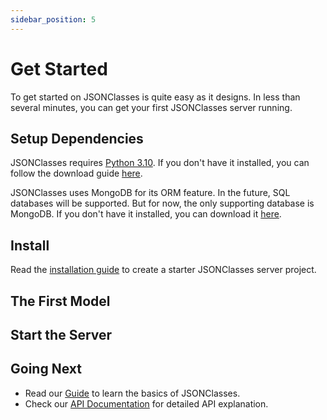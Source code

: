 ```yaml
---
sidebar_position: 5
---
```

# Get Started

To get started on JSONClasses is quite easy as it designs. In less than several
minutes, you can get your first JSONClasses server running.

## Setup Dependencies

JSONClasses requires [Python 3.10](https://www.python.org). If you don't have
it installed, you can follow the download guide
[here](https://www.python.org/downloads/).

JSONClasses uses MongoDB for its ORM feature. In the future, SQL databases will
be supported. But for now, the only supporting database is MongoDB. If you don't
have it installed, you can download it [here](https://docs.mongodb.com/manual/administration/install-community/).

## Install

Read the [installation guide](./installation) to create a starter JSONClasses server project.

## The First Model

## Start the Server

## Going Next

- Read our [Guide](../guide/data-type-definition) to learn the basics of JSONClasses.
- Check our [API Documentation](../api-documentation/types-modifiers) for detailed API explanation.
